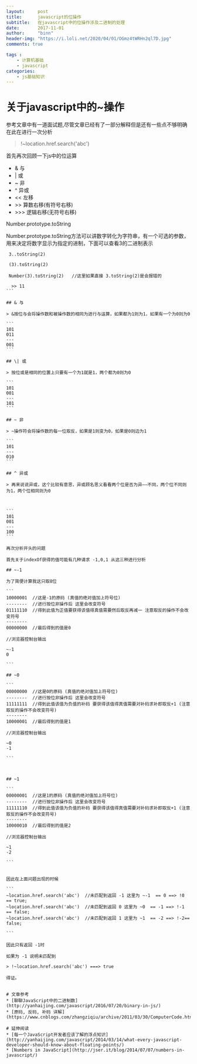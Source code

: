 ```yaml
---
layout:     post
title:      javascript的位操作
subtitle:   在javascript中的位操作涉及二进制的处理
date:       2017-11-01
author:     "binn"
header-img: "https://i.loli.net/2020/04/01/OGmz4tWRHn2ql7D.jpg"
comments: true

tags :
    - 计算机基础
    - javascript
categories:
    - js基础知识
---
```


# 关于javascript中的~操作

参考文章中有一道面试题,尽管文章已经有了一部分解释但是还有一些点不够明确在此在进行一次分析

>!~location.href.search('abc')

首先再次回顾一下js中的位运算

* & 与
* \| 或
* ~ 非
* ^ 异或
* \<\< 左移
* \>\> 算数右移(有符号右移)
* \>\>\> 逻辑右移(无符号右移)

Number.prototype.toString

Number.prototype.toString方法可以讲数字转化为字符串，有一个可选的参数，用来决定将数字显示为指定的进制，下面可以查看3的二进制表示

````
 3..toString(2)

 (3).toString(2)

 Number(3).toString(2)   //这里如果直接 3.toString(2)是会报错的

  >> 11
```

## & 与

> &按位与会将操作数和被操作数的相同为进行与运算，如果都为1则为1，如果有一个为0则为0

```
101
011
---
001
```

## \| 或

> 按位或是相同的位置上只要有一个为1就是1，两个都为0则为0

```
101
001
---
101
```

## ~ 非

> ~操作符会将操作数的每一位取反，如果是1则变为0，如果是0则边为1

```
101
---
010
```

## ^ 异或

> 再来说说异或，这个比较有意思，异或顾名思义看看两个位是否为异——不同，两个位不同则为1，两个位相同则为0



```
101
001
---
100
```

再次分析开头的问题

首先关于indexOf获得的值可能有几种请求 -1,0,1 从这三种进行分析

## ~-1

为了简便计算我这只取8位

```
10000001  //这是-1的原码 (真值的绝对值加上符号位)
--------  //进行按位非操作后 这里会改变符号
01111110  //得到此值为正值要获得该值得真值需要然后取反再减一 注意取反的操作不会改变符号
--------
00000000  //最后得到的值是0

//浏览器控制台输出

~-1
0

```

## ~0

```
00000000  //这是0的原码 (真值的绝对值加上符号位)
--------  //进行按位非操作后 这里会改变符号
11111111  //得到此值该值为负值的补码 要获得该值得真值需要对补码求补即取反+1 (注意取反的操作不会改变符号)
--------
10000001  //最后得到的值是1

//浏览器控制台输出

~0
-1

```



## ~1

```
00000001  //这是1的原码 (真值的绝对值加上符号位)
--------  //进行按位非操作后 这里会改变符号
11111110  //得到此值该值为负值的补码 要获得该值得真值需要对补码求补即取反+1 (注意取反的操作不会改变符号)
--------
10000010  //最后得到的值是2

//浏览器控制台输出

~1
-2

```


因此在上面问题出现的时候

```
~location.href.search('abc')  //未匹配到返回 -1 这里为 ~-1  == 0 ==> !0 == true;
~location.href.search('abc')  //未匹配到返回 0 这里为 ~0  == -1 ==> !-1 == false;
~location.href.search('abc')  //未匹配到返回 1 这里为 ~1  == -2 ==> !-2== false;

```

因此只有返回 -1时

如果为 -1 说明未匹配到

> !~location.href.search('abc') ===> true

得证。


# 文章参考
* [聊聊JavaScript中的二进制数](http://yanhaijing.com/javascript/2016/07/20/binary-in-js/)
* [原码, 反码, 补码 详解](https://www.cnblogs.com/zhangziqiu/archive/2011/03/30/ComputerCode.html)

# 延伸阅读
* [每一个JavaScript开发者应该了解的浮点知识](http://yanhaijing.com/javascript/2014/03/14/what-every-javascript-developer-should-know-about-floating-points/)
* [Numbers in JavaScript](http://jser.it/blog/2014/07/07/numbers-in-javascript/)